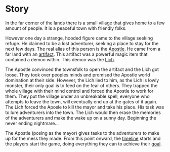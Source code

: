 # Story

In the far corner of the lands there is a small village that gives home to a few amount of people. It is a peaceful town with friendly folks.

However one day a strange, hooded figure came to the village seeking refuge. He claimed to be a lost adventurer, seeking a place to stay for the next few days. The real alias of this person is the [Apostle](./characters/apostle.md). He came from a far land with an [artifact](./items/lich-artifact.md). This artifact was a powerful magic item that contained a demon within. This demon was the [Lich](./characters/lich.md).

The Apostle convinced the townsfolk to open the artifact and the Lich got loose. They took over peoples minds and promised the Apostle world domination at their side. However, the Lich lied to him, as the Lich is lowly monster, their only goal is to feed on the fear of others. They trapped the whole village with their mind control and forced the Apostle to work for them. They put the village under an unbreakable spell, everyone who attempts to leave the town, will eventually end up at the gates of it again. The Lich forced the Aposle to kill the mayor and take his place. His task was to lure adventurers into the town. The Lich would then erase the memories of the adventurers and make the wake up on a sunny day. Beginning the never ending nightmare...

The Apostle (posing as the mayor) gives tasks to the adventurers to make up for the mess they made. From this point onward, the [timeline]() starts and the players start the game, doing everything they can to achieve their [goal](aim-of-the-game.md).
